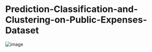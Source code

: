 # Prediction-Classification-and-Clustering-on-Public-Expenses-Dataset


![image](https://github.com/user-attachments/assets/ee580f5d-8b38-4298-9b0b-174c2fc38597)
